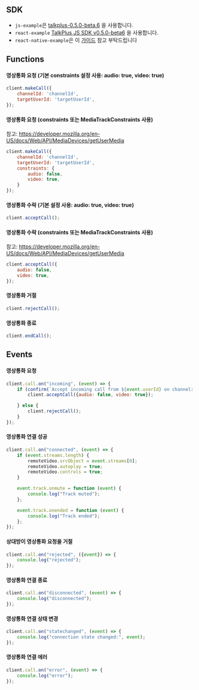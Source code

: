 ## SDK
- `js-example`은 [talkplus-0.5.0-beta.6](https://asset.talkplus.io/npm/talkplus-0.5.0-beta.6) 을 사용합니다.
- `react-example` [TalkPlus JS SDK v0.5.0-beta6](https://www.npmjs.com/package/talkplus-sdk) 을 사용합니다.
- `react-native-example`은 이 [가이드](https://github.com/neptunez-dev/talkplus-webrtc-examples/blob/main/README.md) 참고 부탁드립니다

## Functions
#### 영상통화 요청 (기본 constraints 설정 사용: audio: true, video: true)
```javascript
client.makeCall({
    channelId: 'channelId', 
    targetUserId: 'targetUserId',
});
```
#### 영상통화 요청 (constraints 또는 MediaTrackConstraints 사용)
참고: https://developer.mozilla.org/en-US/docs/Web/API/MediaDevices/getUserMedia
```javascript
client.makeCall({
    channelId: 'channelId', 
    targetUserId: 'targetUserId', 
    constraints: {
        audio: false, 
        video: true,
    }
});
```
#### 영상통화 수락 (기본 설정 사용: audio: true, video: true)
```javascript
client.acceptCall();
```
#### 영상통화 수락 (constraints 또는 MediaTrackConstraints 사용)
참고: https://developer.mozilla.org/en-US/docs/Web/API/MediaDevices/getUserMedia
```javascript
client.acceptCall({
    audio: false,
    video: true,
});
```
#### 영상통화 거절
```javascript
client.rejectCall();
```
#### 영상통화 종료
```javascript
client.endCall();
```
## Events
#### 영상통화 요청
```javascript
client.call.on("incoming", (event) => {
    if (confirm(`Accept incoming call from ${event.userId} on channel: ${event.channelId}?`)) {
        client.acceptCall({audio: false, video: true});

    } else {
        client.rejectCall();
    }
});
```
#### 영상통화 연결 성공
```javascript
client.call.on("connected", (event) => {
    if (event.streams.length) {
        remoteVideo.srcObject = event.streams[0];
        remoteVideo.autoplay = true;
        remoteVideo.controls = true;
    }

    event.track.onmute = function (event) {
        console.log("Track muted");
    };

    event.track.onended = function (event) {
        console.log("Track ended");
    };
});
```
#### 상대방이 영상통화 요청을 거절
```javascript
client.call.on("rejected", ({event}) => {
    console.log("rejected");
});
```
#### 영상통화 연결 종료 
```javascript
client.call.on("disconnected", (event) => {
    console.log("disconnected");
});
```
#### 영상통화 연결 상태 변경
```javascript
client.call.on("statechanged", (event) => {
    console.log("connection state changed:", event);
});
```
#### 영상통화 연결 에러
```javascript
client.call.on("error", (event) => {
    console.log("error");
});
```